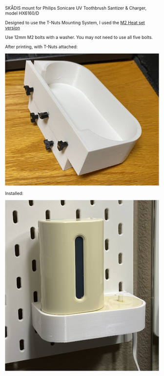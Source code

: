 SKÅDIS mount for Philips Sonicare UV Toothbrush Santizer & Charger, model HX6160/D

Designed to use the T-Nuts Mounting System, I used the [M2 Heat set version](https://www.printables.com/model/461307-skadis-t-nuts-mounting-system-for-ikea-skadis-pegb)

Use 12mm M2 bolts with a washer. You may not need to use all five bolts.

After printing, with T-Nuts attached:

![picture of printed base](./Skadis_Sonicare_Printed.jpg "Printed Base")

Installed:

![picture of base, on a SKÅDIS panel](./Skadis_Sonicare_Installed.jpg "Installed on SKÅDIS")